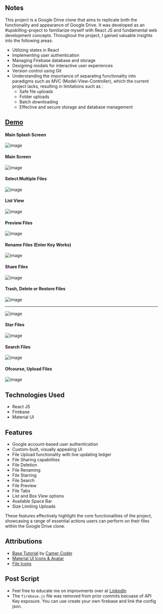 ## Notes

This project is a Google Drive clone that aims to replicate both the functionality and appearance of Google Drive. It was developed as an #upskilling-project to familiarize myself with React JS and fundamental web development concepts. Throughout the project, I gained valuable insights into the following areas:

- Utilizing states in React
- Implementing user authentication
- Managing Firebase database and storage
- Designing modals for interactive user experiences
- Version control using Git
- Understanding the importance of separating functionality into paradigms such as MVC (Model-View-Controller), which the current project lacks, resulting in limitations such as :
  - Safe file uploads
  - Folder uploads
  - Batch downloading
  - Effective and secure storage and database management

## [Demo](https://youtu.be/1NAfI1Kk51U)

#### Main Splash Screen
![image](https://github.com/rohan-motukuri/g-drive-clone/assets/123802857/fdd338c2-6e00-44c0-95a1-78e7c1a9a52c)

#### Main Screen
![image](https://github.com/rohan-motukuri/g-drive-clone/assets/123802857/a0ae3892-b07f-4244-af64-a0c7b686044c)

#### Select Multiple Files
![image](https://github.com/rohan-motukuri/g-drive-clone/assets/123802857/ecffe5ac-d145-466e-aa95-0198d91a3933)

#### List View
![image](https://github.com/rohan-motukuri/g-drive-clone/assets/123802857/299789e4-5677-48e3-82ef-162f7ea7fa13)

#### Preview Files
![image](https://github.com/rohan-motukuri/g-drive-clone/assets/123802857/4b5cbef0-e544-49eb-b954-5cc67411b912)

#### Rename Files (Enter Key Works)
![image](https://github.com/rohan-motukuri/g-drive-clone/assets/123802857/d1ebc6c5-9d6c-4b17-b309-c7521a326d9f)

#### Share Files 
![image](https://github.com/rohan-motukuri/g-drive-clone/assets/123802857/b8bfb43c-7dd4-4c90-a22f-9e9c36635632)

#### Trash, Delete or Restore Files
![image](https://github.com/rohan-motukuri/g-drive-clone/assets/123802857/0b0425b5-d3fe-4204-ae6c-b0c84da99033)

---
![image](https://github.com/rohan-motukuri/g-drive-clone/assets/123802857/c666cd4c-8788-4662-b4db-0dd339a915ef)

#### Star Files
![image](https://github.com/rohan-motukuri/g-drive-clone/assets/123802857/c33e852d-b013-46d2-962f-53f930a48c04)

#### Search Files
![image](https://github.com/rohan-motukuri/g-drive-clone/assets/123802857/236dfe42-ef8c-4f9d-b27f-a4b216b17c4b)

#### Ofcourse, Upload Files
![image](https://github.com/rohan-motukuri/g-drive-clone/assets/123802857/6ad29213-1643-4c20-a599-9dca8bb8a463)

## Technologies Used

- React JS
- Firebase
- Material UI

## Features

- Google account-based user authentication
- Custom-built, visually appealing UI
- File Upload functionality with live updating ledger
- File Sharing capabilities
- File Deletion
- File Renaming
- File Starring
- File Search
- File Preview
- File Tabs
- List and Box View options
- Available Space Bar
- Size Limiting Uploads

These features effectively highlight the core functionalities of the project, showcasing a range of essential actions users can perform on their files within the Google Drive clone.

## Attributions

- [Base Tutorial](https://www.youtube.com/watch?v=7BXU9qPGH2s) by [Camer Coder](https://www.youtube.com/@CamelCoder/featured)
- [Material UI Icons & Avatar](https://mui.com/material-ui/material-icons/?theme=Two+tone)
- [File Icons](https://icons8.com)

## Post Script

- Feel free to educate me on improvments over at [LinkedIn](https://www.linkedin.com/posts/rohan-motukuri_upskilling-nogpt-googledriveclone-activity-7079680859263430657-FZhS?utm_source=share&utm_medium=member_desktop)
- The `firebase.js` file was removed from prior commits becuase of API Key exposure. You can use create your own firebase and link the config json.
